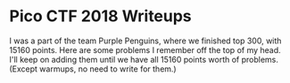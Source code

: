 # Pico CTF 2018 Writeups

I was a part of the team Purple Penguins, where we finished top 300, with 15160 points.
Here are some problems I remember off the top of my head. I'll keep on adding them until we have all 15160 points worth of problems. (Except warmups, no need to write for them.)

